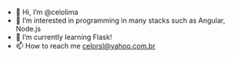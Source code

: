 - 👋 Hi, I’m @celolima
- 👀 I’m interested in programming in many stacks such as Angular, Node.js
- 🌱 I’m currently learning Flask!
- 📫 How to reach me celorsl@yahoo.com.br
